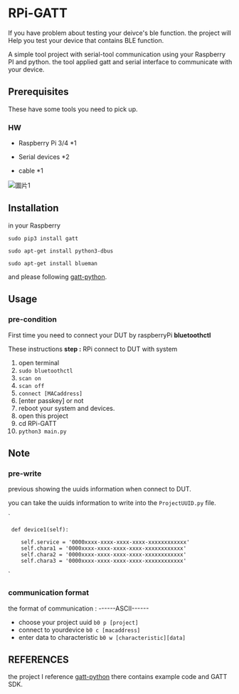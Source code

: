 # RPi-GATT
If you have problem about testing your deivce's ble function. the project will Help you test your device that contains BLE function.

A simple tool project with serial-tool communication using your Raspberry PI and python. 
the tool applied gatt and serial interface to communicate with your device.

## Prerequisites

These have some tools you need to pick up.

### HW
- Raspberry Pi 3/4 *1

- Serial devices *2

- cable *1

![圖片1](https://user-images.githubusercontent.com/22633988/151592999-24036417-2da4-4710-91cf-d2caafe2976b.png)


## Installation
in your Raspberry

`sudo pip3 install gatt`

`sudo apt-get install python3-dbus`

`sudo apt-get install blueman`

and please following [gatt-python](https://github.com/getsenic/gatt-python).



## Usage
### pre-condition

First time you need to connect your DUT by raspberryPi **bluetoothctl** 

These instructions
**step :**
RPi connect to DUT with system
1. open terminal
2. `sudo bluetoothctl`
3. `scan on`
4. `scan off`
5. `connect [MACaddress]`
6. [enter passkey] or not
7. reboot your system and devices.
8. open this project 
9. cd RPi-GATT
10. `python3 main.py`

## Note

### pre-write

previous showing the uuids information when connect to DUT.

you can take the uuids information to write into the `ProjectUUID.py` file. 

`

     def device1(self):
     
        self.service = '0000xxxx-xxxx-xxxx-xxxx-xxxxxxxxxxxx'         
        self.chara1 = '0000xxxx-xxxx-xxxx-xxxx-xxxxxxxxxxxx'         
        self.chara2 = '0000xxxx-xxxx-xxxx-xxxx-xxxxxxxxxxxx'         
        self.chara3 = '0000xxxx-xxxx-xxxx-xxxx-xxxxxxxxxxxx'
        
`

### communication format

the format of communication :
------ASCII------
- choose your project uuid
       `b0 p [project]`
- connect to yourdevice
      `b0 c [macaddress]`
- enter data to characteristic
     `b0 w [characteristic][data]`


## REFERENCES
the project I reference [gatt-python](https://github.com/getsenic/gatt-python) there contains example code and GATT SDK.

